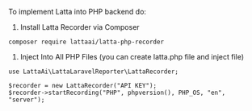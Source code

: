 To implement Latta into PHP backend do:

1. Install Latta Recorder via Composer

```
composer require lattaai/latta-php-recorder
```

1. Inject Into All PHP Files (you can create latta.php file and inject file)

```
use LattaAi\LattaLaravelReporter\LattaRecorder;

$recorder = new LattaRecorder("API KEY");
$recorder->startRecording("PHP", phpversion(), PHP_OS, "en", "server");
```